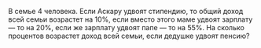 В семье 4 человека. Если Аскару удвоят стипендию, то общий доход всей семьи возрастет на $10\%$, если вместо этого маме удвоят зарплату — то на $20\%$, если же зарплату удвоят папе — то на $55\%$. На сколько процентов возрастет доход всей 
семьи, если дедушке удвоят пенсию?